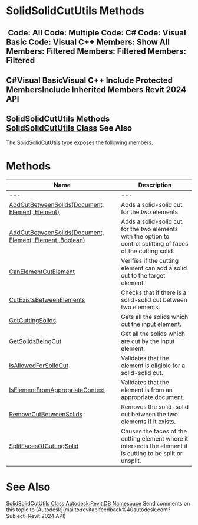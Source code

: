 # SolidSolidCutUtils Methods

﻿
 Code: All Code: Multiple Code: C# Code: Visual Basic Code: Visual C++  Members: Show All Members: Filtered Members: Filtered Members: Filtered   
---  
C#Visual BasicVisual C++
Include Protected MembersInclude Inherited Members
Revit 2024 API  
---  
SolidSolidCutUtils Methods  
[SolidSolidCutUtils Class](f1a2d176-2ab6-fa4c-293e-970c5866e87c.md "SolidSolidCutUtils Class") See Also  
---  
The [SolidSolidCutUtils](f1a2d176-2ab6-fa4c-293e-970c5866e87c.md "SolidSolidCutUtils Class") type exposes the following members.
# Methods
| Name | Description |
| --- | --- |
| --- | --- | --- |
| [AddCutBetweenSolids(Document, Element, Element)](eb10c2f6-4d13-0437-12aa-06be28c1b927.md "AddCutBetweenSolids Method \(Document, Element, Element\)") | Adds a solid-solid cut for the two elements. |
| [AddCutBetweenSolids(Document, Element, Element, Boolean)](eb640bff-a6be-d931-afbf-df3bc7a1a869.md "AddCutBetweenSolids Method \(Document, Element, Element, Boolean\)") | Adds a solid-solid cut for the two elements with the option to control splitting of faces of the cutting solid. |
| [CanElementCutElement](c5628c5f-d01a-8934-fc8f-fa3e73bea59d.md "CanElementCutElement Method") | Verifies if the cutting element can add a solid cut to the target element. |
| [CutExistsBetweenElements](ebe4f477-2aad-2523-570e-1f3dcff46f78.md "CutExistsBetweenElements Method") | Checks that if there is a solid-solid cut between two elements. |
| [GetCuttingSolids](ca21c6c1-7689-1a1e-f370-219eba29b8ff.md "GetCuttingSolids Method") | Gets all the solids which cut the input element. |
| [GetSolidsBeingCut](4b8c8902-2a32-b99c-aa0e-e3abd79d9073.md "GetSolidsBeingCut Method") | Get all the solids which are cut by the input element. |
| [IsAllowedForSolidCut](1fe7758b-d702-2dbc-f3a7-33b1be9b26de.md "IsAllowedForSolidCut Method") | Validates that the element is eligible for a solid-solid cut. |
| [IsElementFromAppropriateContext](d99d08e0-d818-ce6a-2a21-a083664affa8.md "IsElementFromAppropriateContext Method") | Validates that the element is from an appropriate document. |
| [RemoveCutBetweenSolids](dc614d7b-5a07-4d65-dd58-ed78c9d3cb2a.md "RemoveCutBetweenSolids Method") | Removes the solid-solid cut between the two elements if it exists. |
| [SplitFacesOfCuttingSolid](7c6d00a4-616b-0828-27cc-d4f117e5d561.md "SplitFacesOfCuttingSolid Method") | Causes the faces of the cutting element where it intersects the element it is cutting to be split or unsplit. |

# See Also
[SolidSolidCutUtils Class](f1a2d176-2ab6-fa4c-293e-970c5866e87c.md "SolidSolidCutUtils Class")
[Autodesk.Revit.DB Namespace](87546ba7-461b-c646-cbb1-2cb8f5bff8b2.md "Autodesk.Revit.DB Namespace")
Send comments on this topic to [Autodesk](mailto:revitapifeedback%40autodesk.com?Subject=Revit 2024 API)